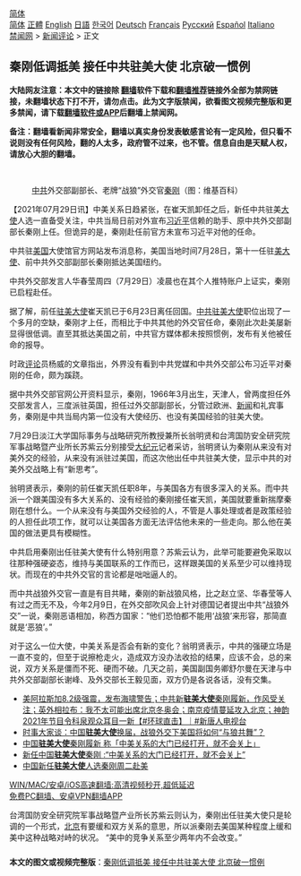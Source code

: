  <!-- 面包屑导航 --> <div class="breadcrumb"><!-- GTranslate: https://gtranslate.io/ -->  <div class="switcher notranslate">  <div class="selected">  <a href="#" onclick="return false;"> 简体</a>  </div>  <div class="option">  <a href="https://www.bannedbook.org" onclick="doGTranslate('zh-CN|zh-CN');jQuery('div.switcher div.selected a').html(jQuery(this).html());return false;" title="简体中文" class="nturl selected"> 简体</a>  <a href="https://www.bannedbook.org/zh-tw/" onclick="doGTranslate('zh-CN|zh-TW');jQuery('div.switcher div.selected a').html(jQuery(this).html());return false;" title="繁體中文" class="nturl"> 正體</a>  <a href="https://www.bannedbook.org/en/" onclick="doGTranslate('zh-CN|en');jQuery('div.switcher div.selected a').html(jQuery(this).html());return false;" title="English" class="nturl"> English</a>  <a href="https://www.bannedbook.org/ja/" onclick="doGTranslate('zh-CN|ja');jQuery('div.switcher div.selected a').html(jQuery(this).html());return false;" title="日本語" class="nturl"> 日語</a>  <a href="https://www.bannedbook.org/ko/" onclick="doGTranslate('zh-CN|ko');jQuery('div.switcher div.selected a').html(jQuery(this).html());return false;" title="한국어" class="nturl"> 한국어</a>  <a href="https://www.bannedbook.org/de/" onclick="doGTranslate('zh-CN|de');jQuery('div.switcher div.selected a').html(jQuery(this).html());return false;" title="Deutsch" class="nturl"> Deutsch</a>  <a href="https://www.bannedbook.org/fr/" onclick="doGTranslate('zh-CN|fr');jQuery('div.switcher div.selected a').html(jQuery(this).html());return false;" title="Français" class="nturl"> Français</a>  <a href="https://www.bannedbook.org/ru/" onclick="doGTranslate('zh-CN|ru');jQuery('div.switcher div.selected a').html(jQuery(this).html());return false;" title="Русский" class="nturl"> Русский</a>  <a href="https://www.bannedbook.org/es/" onclick="doGTranslate('zh-CN|es');jQuery('div.switcher div.selected a').html(jQuery(this).html());return false;" title="Español" class="nturl"> Español</a>  <a href="https://www.bannedbook.org/it/" onclick="doGTranslate('zh-CN|it');jQuery('div.switcher div.selected a').html(jQuery(this).html());return false;" title="Italiano" class="nturl"> Italiano</a>  </div>  </div>      <div class='breadcrumb-sub'><!-- Breadcrumb NavXT 6.3.0 --> <a href="https://www.bannedbook.org/" class="home">禁闻网</a> &gt; <a href="https://www.bannedbook.org/bnews/comments/" class="category">新闻评论</a> &gt; 正文</div></div><h2>秦刚低调抵美 接任中共驻美大使 北京破一惯例</h2> <p class="notice"><b>大陆网友注意：本文中的链接除 <a href="https://github.com/bannedbook/fanqiang" >翻墙</a>软件下载和<a href="https://github.com/killgcd/justmysocks/blob/master/README.md">翻墙推荐</a>链接外全部为禁网链接，未翻墙状态下打不开，请勿点击。此为文字版禁闻，欲看图文视频完整版和更多禁闻，请下载<a href="https://github.com/bannedbook/fanqiang">翻墙软件或APP</a>后翻墙上禁闻网。</p><p>备注：翻墙看新闻非常安全，翻墙以真实身份发表敏感言论有一定风险，但只看不说则没有任何风险，翻的人太多，政府管不过来，也不管。信息自由是天赋人权，请放心大胆的翻墙。</b></p>  <div class="entry"> <br /> <figure><a href="https://i0.wp.com/upload-images-bucket-v64rleca837do.s3.eu-west-1.amazonaws.com/wp-content/uploads/2021/06/23163452/phpCgukUX.jpeg?fit=800%2C450&#038;ssl=1" data-caption="中共外交部副部长、老牌“战狼”外交官秦刚（图：维基百科）"></a><figcaption class="wp-caption-text"><a href="https://www.bannedbook.org/bnews/tag/%e4%b8%ad%e5%85%b1/" class="st_tag internal_tag" rel="tag" title="标签 中共 下的日志">中共</a>外交部副部长、老牌“战狼”外交官<a href="https://www.bannedbook.org/bnews/tag/%e7%a7%a6%e5%88%9a/" class="st_tag internal_tag" rel="tag" title="标签 秦刚 下的日志">秦刚</a>（图：维基百科）</figcaption></figure> <p>【2021年07月29日讯】中美关系日趋紧张，在崔天凯卸任之后，新任中共驻美<a href="https://www.bannedbook.org/bnews/tag/%E5%A4%A7%E4%BD%BF/" class="st_tag internal_tag" rel="tag" title="标签 大使 下的日志">大使</a>人选一直备受关注，中共当局日前对外宣布<a href="https://www.bannedbook.org/bnews/tag/%e4%b9%a0%e8%bf%91%e5%b9%b3/" class="st_tag internal_tag" rel="tag" title="标签 习近平 下的日志">习近平</a>信赖的助手、原中共外交部副部长秦刚上任。但诡异的是，秦刚赴任前官方未宣布习近平对他的任命。</p> <p>中共驻<a href="https://www.bannedbook.org/bnews/tag/%e7%be%8e%e5%9b%bd/" class="st_tag internal_tag" rel="tag" title="标签 美国 下的日志">美国</a>大使馆官方网站发布消息称，美国当地时间7月28日，第十一任驻<a href="https://www.bannedbook.org/bnews/tag/%E7%BE%8E%E5%A4%A7%E4%BD%BF/" class="st_tag internal_tag" rel="tag" title="标签 美大使 下的日志">美大使</a>、前中共外交部副部长秦刚抵达美国纽约。</p> <p>中共外交部发言人华春莹周四（7月29日）凌晨也在其个人推特账户上证实，秦刚已启程赴任。</p>  <p>据了解，前任<a href="https://www.bannedbook.org/bnews/tag/%e9%a9%bb%e7%be%8e%e5%a4%a7%e4%bd%bf/" class="st_tag internal_tag" rel="tag" title="标签 驻美大使 下的日志">驻美大使</a>崔天凯已于6月23日离任回国。<a href="https://www.bannedbook.org/bnews/tag/%E4%B8%AD%E5%85%B1%E9%A9%BB%E7%BE%8E%E5%A4%A7%E4%BD%BF/" class="st_tag internal_tag" rel="tag" title="标签 中共驻美大使 下的日志">中共驻美大使</a>职位出现了一个多月的空缺，秦刚才上任，而相比于中共其他的外交官任命，秦刚此次赴美屡新显得很低调。直至其抵达美国之前，中共官方媒体都未按照惯例，发布有关他被任命的报导。</p> <p>时政<span class='wp_keywordlink_affiliate'><a href="https://www.bannedbook.org/bnews/comments/" title="新闻评论" target="_blank">评论</a></span>员杨威的文章指出，外界没有看到中共党媒和中共外交部公布习近平对秦刚的任命，颇为蹊跷。</p> <p>据中共外交部官网公开资料显示，秦刚，1966年3月出生，天津人，曾两度担任外交部发言人，三度派驻英国，担任过外交部副部长，分管过欧洲、<span class='wp_keywordlink_affiliate'><a href="https://www.bannedbook.org/" title="新闻">新闻</a></span>和礼宾事务，秦刚是中共当局内第一位没有大使经历、也没有美国经验的驻美大使。</p>  <p>7月29日淡江大学国际事务与战略研究所教授兼所长翁明贤和台湾国防安全研究院军事战略暨产业所长苏紫云分别接受<span class='wp_keywordlink_affiliate'><a href="http://www.epochtimes.com/" title="大纪元" target="_blank">大纪元</a></span>记者采访，翁明贤认为秦刚从来没有对美外交的经验，从来没有派驻过美国，而这次他出任中共驻美大使，显示中共的对美外交战略上有“新思考”。</p> <p>翁明贤表示，秦刚的前任崔天凯任职8年，与美国各方有很多深入的关系。而中共派一个跟美国没有多大关系的、没有经验的秦刚接任崔天凯，美国就要重新揣摩秦刚在想什么。一个从来没有与美国外交经验的人，不管是人事处理或者是政策经验的人担任此项工作，就可以让美国各方面无法评估他未来的一些走向。那么他在美国的做法更具有模糊性。</p> <p>中共启用秦刚出任驻美大使有什么特别用意？苏紫云认为，此举可能要避免采取以往那种强硬姿态，维持与美国联系的工作而已，这样跟美国的关系至少可以维持现状。而现在的中共外交官的言论都是咄咄逼人的。</p>  <p>而中共战狼外交官一直是有目共睹，秦刚的新战狼风格，比之赵立坚、华春莹等人有过之而无不及，今年2月9日，在外交部吹风会上针对德国记者提出中共“战狼外交”一说，秦刚恶语相加，称西方国家：“他们恐怕都不能用‘战狼’来形容，那简直就是‘恶狼’。”</p> <p>对于这么一位大使，中美关系是否会有新的变化？翁明贤表示，中共的强硬立场是一直不变的，但至于说擦枪走火，造成双方没办法收拾的结果，应该不会，总的来说，双方关系是僵而不死、硬而不破。几天之前，美国副国务卿舒尔曼在天津与中共外交部副部长谢峰、及外交部长王毅见面，双方仍是各说各话，没有交集。</p> <ul class='op-related-articles' title='相关阅读'> <li><a href='https://www.bannedbook.org/bnews/bannedvideo/20210730/1596635.html' target='_blank'>美阿拉斯加8.2级强震，发布海啸警告；中共新<b>驻美大使</b>秦刚履新，作风受关注；英外相拉布：我不太可能出席北京冬奥会；南京疫情蔓延攻入北京；神韵2021年节目令科泉观众耳目一新【#环球直击】｜#新唐人电视台</a></li> <li><a href='https://www.bannedbook.org/bnews/comments/20210729/1596581.html' target='_blank'>时事大家谈：中国<b>驻美大使</b>换届，战狼外交下美国将如何“与狼共舞”？</a></li> <li><a href='https://www.bannedbook.org/bnews/headline/20210729/1596464.html' target='_blank'>中国<b>驻美大使</b>秦刚履新 称「中美关系的大门已经打开，就不会关上」</a></li> <li><a href='https://www.bannedbook.org/bnews/headline/20210729/1596404.html' target='_blank'>新任中国<b>驻美大使</b>秦刚 :“中美关系的大门已经打开，就不会关上”</a></li> <li><a href='https://www.bannedbook.org/bnews/headline/20210727/1595162.html' target='_blank'>中国新任<b>驻美大使</b>人选秦刚周二赴美</a></li> </ul> <p class="texttj"> <a href="https://github.com/bannedbook/fanqiang/wiki/V2ray%E6%9C%BA%E5%9C%BA" target="_blank">WIN/MAC/安卓/iOS高速翻墙:高清视频秒开,超低延迟</a><br/> <a href="https://github.com/bannedbook/fanqiang/wiki/%E7%A6%81%E9%97%BB%E7%BD%91%E5%AE%89%E5%8D%93%E7%BF%BB%E5%A2%99%E6%96%B0%E9%97%BBAPP" target="_blank">免费PC翻墙、安卓VPN翻墙APP</a></p> <p>台湾国防安全研究院军事战略暨产业所长苏紫云则认为，秦刚出任驻美大使只是轮调的一个形式，<a href="https://www.bannedbook.org/bnews/tag/%e5%8c%97%e4%ba%ac/" class="st_tag internal_tag" rel="tag" title="标签 北京 下的日志">北京</a>有要缓和双方关系的意思，所以派秦刚去美国某种程度上缓和美中这种战略对峙的状况。 “美中的竞争关系至少两年内不会改变。”</p><a name='sharetosocial'></a>  <div style="margin-bottom:5px;padding-bottom:5px;clear:both"> <div id="archive-pix-1" class="banner-ads"> <!-- AuctionX Display platform tag START --> <div id="26318x728x90x621x_ADSLOT2" clicktrack="%%CLICK_URL_ESC%%"></div> <!-- AuctionX Display platform tag END --> </div> <div id="archive-pix-2" class="banner-ads"> <!-- AuctionX Display platform tag START --> <div id="26315x300x250x621x_ADSLOT2" clicktrack="%%CLICK_URL_ESC%%"></div> <!-- AuctionX Display platform tag END --> </div> </div>  <div id="archive-pix-1" class="banner-ads"> <!-- AuctionX Display platform tag START --> <div id="26318x728x90x621x_ADSLOT3" clicktrack="%%CLICK_URL_ESC%%"></div> <!-- AuctionX Display platform tag END --> </div> <div><b>本文的图文或视频完整版</b>：<a href='https://www.bannedbook.org/bnews/comments/20210730/1596647.html'>秦刚低调抵美 接任中共驻美大使 北京破一惯例</a></div>  </div><!--END ENTRY--> 